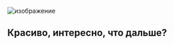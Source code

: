 ![изображение](https://github.com/user-attachments/assets/ca7c7756-7b40-4c50-8fb8-188c317f47cc)
## Красиво, интересно, что дальше?

